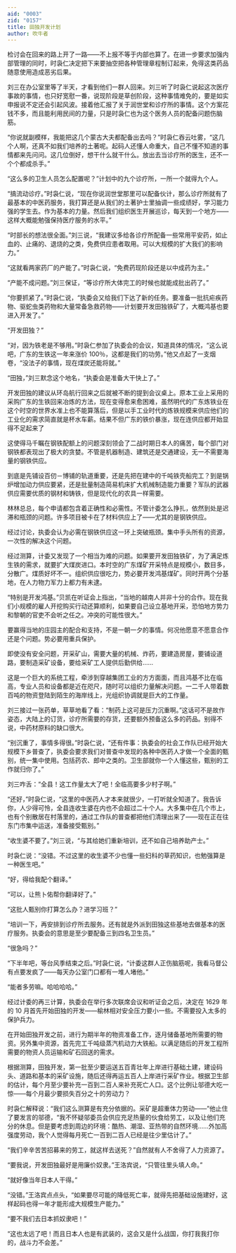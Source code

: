 ```yaml
---
aid: "0003"
zid: "0157"
title: 田独开发计划
author: 吹牛者
---
```


检讨会在回来的路上开了一路——不上报不等于内部也算了。在进一步要求加强内部管理的同时，时袅仁决定把下来要抽空把各种管理章程制订起来，免得这类药品随意使用造成恶劣后果。

刘三在办公室里等了半天，才看到他们一群人回来。刘三听了时袅仁说起这次医疗事故的事情，也只好宽慰一番，说现阶段是草创阶段，这种事情难免的，要是如实申报说不定还会引起风波。接着他汇报了关于润世堂和诊疗所的事情。这个方案花钱不多，而且能利用民间的力量，只是时袅仁也为这个医务人员的配备问题伤脑筋。

“你说就副模样，我能把这几个蒙古大夫都配备出去吗？”时袅仁吞云吐雾，“这几个人啊，还真不如我们培养的土著呢。起码人还懂人命重大，自己不懂不知道的事情都来先问问。这几位倒好，想干什么就干什么。放出去当诊疗所的医生，还不一个个都成杀手。”

“这么多的卫生人员怎么配置呢？”计划中的九个诊疗所，一所一个就得九个人。

“搞流动诊疗。”时袅仁说，“现在你说润世堂那里可以配备伙计，那么诊疗所就有了最基本的中医药服务，我打算还是从我们的土著护士里抽调一些成绩好，学习能力强的学生去。作为基本的力量。然后我们组织医生开展巡诊，每天到一个地方——这样大概能勉强保持医疗服务的水平。”

“时部长的想法很全面。”刘三说，“我建议多给各诊疗所配备一些常用平安药，如止血的、止痛的、退烧的之类，免费供应患者取用。可以大规模的扩大我们的影响力。”

“这就看两家药厂的产能了。”时袅仁说，“免费药现阶段还是以中成药为主。”

“产能不成问题。”刘三保证，“等诊疗所大体完工的时候也就能成批出药了。”

“你要抓紧了。”时袅仁说，“执委会又给我们下达了新的任务。要准备一批抗疟疾药物、驱蛇虫类药物和大量常备急救药物——计划要开发田独铁矿了，大概鸿基也要进入开发了。”

“开发田独？”

“对，因为铁老是不够用。”时袅仁参加了执委会的会议，知道具体的情况，“这么说吧，广东的生铁这一年来涨价 100％，这都是我们的功劳。”他又点起了一支烟卷，“没法子的事情，现在煤炭还能将就。”

“田独，”刘三默念这个地名，“执委会是准备大干快上了。”

开发田独的建议从环岛航行回来之后就被不断的提到会议桌上。原本工业上采用的采购广东的生铁回来冶炼的方法，现在变得愈来愈困难，虽然明代的广东炼铁业在这个时空的世界水准上也不能算落后，但是以手工业时代的炼铁规模来供应他们的工业化的需求简直就是杯水车薪。结果不但广东的铁价暴涨，现在连供应都开始显得不足起来了

这使得马千瞩在钢铁配额上的问题深刻领会了二战时期日本人的痛苦，每个部门对钢铁都表现出了极大的贪婪。不管是机器制造、建筑还是交通建设，无一不需要海量的钢铁供应。

到底是先铺设百仞－博铺的轨道重要，还是先把在建中的千吨铁壳船完工？到是锅炉增加动力供应要紧，还是批量制造简易机床扩大机械制造能力重要？军队的武器供应需要优质的钢材和铸铁，但是现代化的农具一样需要。

林林总总，每个申请都包含着正确性和必需性。不管计委怎么挣扎，依然到处是迟滞和瓶颈的问题。许多项目被卡在了材料供应上了——尤其的是钢铁供应。

经过讨论，执委会认为必需在钢铁供应这一环上突破瓶颈。集中手头所有的资源，一次性的解决这个问题。

经过测算，计委又发现了一个相当为难的问题。如果要开发田独铁矿，为了满足炼生铁的需求，就要扩大煤炭进口。本时空的广东煤矿开采特点是规模小，数目多，分散广。煤质好坏不一。组织供应很吃力，势必要开发鸿基煤矿。同时开两个分基地，在人力物力军力上都力有未逮。

“特别是开发鸿基。”贝凯在听证会上指出，“当地的越南人并非十分的合作。现在我们小规模的雇人开挖购买行动还算顺利，如果要自己设立基地开采，恐怕地方势力和黎朝的官吏不会听之任之。冲突的可能性很大。”

要赢得当地的庄园主的配合和支持，不是一朝一夕的事情。何况他愿意不愿意合作还是个问题。势必要用重兵保护。

即使没有安全问题，开采矿山，需要大量的机械、炸药，要建造房屋，要铺设道路，要制造采矿设备，要给采矿工人提供后勤供给……

这是一个巨大的系统工程，牵涉到穿越集团工业的方方面面，而且鸿基不比在临高，专业人员和设备都是近在咫尺，随时可以组织力量解决问题。一二千人带着数百吨的物资登陆到陌生的海岸线上，光组织协调就是巨大的工作量。

刘三接过一张药单，草草地看了看：“制药上这可是压力沉重啊。”这话可不是故作姿态，大陆上的订货，诊疗所需要的存货，还要额外预备这么多的药品。别得不说，中药材原料的缺口很大。

“别沉重了，事情多得很。”时袅仁说，“还有件事：执委会的社会工作队已经开始大规模下乡普查了，执委会要求我们对普查中发现的各种中医药人才做一个全面的甄别，统一集中使用。包括药农、郎中之类的。卫生部就你一个人懂这些，甄别的工作就归你了。”

刘三咋舌：“全县！这工作量太大了吧！全临高要多少村子啊。”

“还好，”时袅仁说，“这里的中医药人才本来就很少，一打听就全知道了。我告诉你，人少得可怜，全县连收生婆在内也不会超过二十个人。大多集中在几个市上，也有个别散居在村落里的，通过工作队的普查都把他们清理出来了——现在正在往东门市集中运送，准备接受甄别。”

“收生婆不要了。”刘三说，“与其给她们重新培训，还不如自己培养助产士。”

时袅仁说：“没错。不过这里的收生婆不少也懂一些妇科的草药知识，也勉强算是一种医生吧。”

“好，得给我配个翻译。”

“可以，让熊卜佑帮你翻译好了。”

“这批人甄别你打算怎么办？进学习班？”

“培训一下，再安排到诊疗所去服务。还有就是外派到田独这些基地去做基本的医疗服务。执委会的意思是至少要配备三到四名卫生员。”

“很急吗？”

“下半年吧，等台风季结束之后。”时袅仁说，“计委这群人正伤脑筋呢，我看马督公有点要发疯了——每天办公室门口都有一堆人堵他。”

“能者多劳嘛。哈哈哈哈。”

经过计委的再三计算，执委会在举行多次联席会议和听证会之后，决定在 1629 年的 10 月首先开始田独的开发——榆林相对安全压力要小一些。不需要投入太多的保护兵力。

在开始田独开发之前，进行为期半年的物资准备工作，逐月储备基地所需要的物资。另外集中资源，首先完工千吨级蒸汽机动力大铁船。以满足随后的开发工程所需要的物资人员运输和矿石回送的需求。

根据测算，田独开发，第一批至少要运送五百青壮年上岸进行基础土建，建设码头、道路和基本的采矿设施，随后还得再运五百人上岸进行采矿作业。根据卫生部的估计，每个月至少要补充一百到二百人来补充死亡人口。这个比例让邬德大吃一惊——每个月最少要损失百分之十的劳动力？

时袅仁解释说：“我们这么测算是有充分依据的。采矿是超重体力劳动——”他止住了要发言的邬德，“我不怀疑邬委员会供应充足热量的伙食给劳工，以及让他们充分的休息。但是要考虑到周边的环境：酷热、潮湿、亚热带的自然环境……外加高强度劳动，我个人觉得每月死亡一百到二百人已经是往少里估计了。”

“我们辛辛苦苦招募来的劳工，就这样去送死？”自然就有人不舍得了人力资源了。

“要我说，开发田独最好是用廉价奴隶。”王洛宾说，“只管往里头填人命。”

“就好像当年日本人干得。”

“没错。”王洛宾点点头，“如果要尽可能的降低死亡率，就得先把基础设施建好，这样起码也得一年才能形成大规模生产能力。”

“要不我们去日本抓奴隶吧！”

“这也太远了吧！而且日本人也是有武装的，这会又是什么战国，你打我我打你的，战斗力不会差。”
